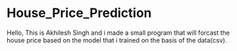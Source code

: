 # House_Price_Prediction

Hello,
This is Akhilesh Singh and i made a small program that will forcast the house price based on the model that i trained on the basis of the data(csv).
